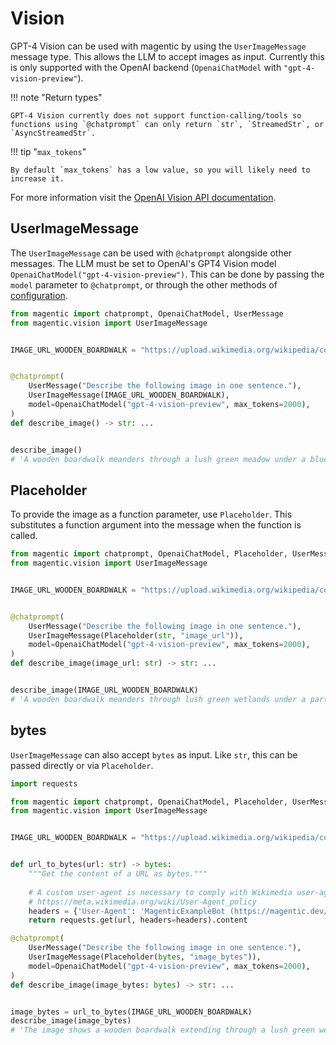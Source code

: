 # Vision

GPT-4 Vision can be used with magentic by using the `UserImageMessage` message type. This allows the LLM to accept images as input. Currently this is only supported with the OpenAI backend (`OpenaiChatModel` with `"gpt-4-vision-preview"`).

!!! note "Return types"

    GPT-4 Vision currently does not support function-calling/tools so functions using `@chatprompt` can only return `str`, `StreamedStr`, or `AsyncStreamedStr`.

!!! tip "`max_tokens`"

    By default `max_tokens` has a low value, so you will likely need to increase it.

For more information visit the [OpenAI Vision API documentation](https://platform.openai.com/docs/guides/vision).

## UserImageMessage

The `UserImageMessage` can be used with `@chatprompt` alongside other messages. The LLM must be set to OpenAI's GPT4 Vision model `OpenaiChatModel("gpt-4-vision-preview")`. This can be done by passing the `model` parameter to `@chatprompt`, or through the other methods of [configuration](configuration.md).

```python
from magentic import chatprompt, OpenaiChatModel, UserMessage
from magentic.vision import UserImageMessage


IMAGE_URL_WOODEN_BOARDWALK = "https://upload.wikimedia.org/wikipedia/commons/thumb/d/dd/Gfp-wisconsin-madison-the-nature-boardwalk.jpg/2560px-Gfp-wisconsin-madison-the-nature-boardwalk.jpg"


@chatprompt(
    UserMessage("Describe the following image in one sentence."),
    UserImageMessage(IMAGE_URL_WOODEN_BOARDWALK),
    model=OpenaiChatModel("gpt-4-vision-preview", max_tokens=2000),
)
def describe_image() -> str: ...


describe_image()
# 'A wooden boardwalk meanders through a lush green meadow under a blue sky with wispy clouds.'
```

## Placeholder

To provide the image as a function parameter, use `Placeholder`. This substitutes a function argument into the message when the function is called.

```python hl_lines="10"
from magentic import chatprompt, OpenaiChatModel, Placeholder, UserMessage
from magentic.vision import UserImageMessage


IMAGE_URL_WOODEN_BOARDWALK = "https://upload.wikimedia.org/wikipedia/commons/thumb/d/dd/Gfp-wisconsin-madison-the-nature-boardwalk.jpg/2560px-Gfp-wisconsin-madison-the-nature-boardwalk.jpg"


@chatprompt(
    UserMessage("Describe the following image in one sentence."),
    UserImageMessage(Placeholder(str, "image_url")),
    model=OpenaiChatModel("gpt-4-vision-preview", max_tokens=2000),
)
def describe_image(image_url: str) -> str: ...


describe_image(IMAGE_URL_WOODEN_BOARDWALK)
# 'A wooden boardwalk meanders through lush green wetlands under a partly cloudy blue sky.'
```

## bytes

`UserImageMessage` can also accept `bytes` as input. Like `str`, this can be passed directly or via `Placeholder`.

```python
import requests

from magentic import chatprompt, OpenaiChatModel, Placeholder, UserMessage
from magentic.vision import UserImageMessage


IMAGE_URL_WOODEN_BOARDWALK = "https://upload.wikimedia.org/wikipedia/commons/thumb/d/dd/Gfp-wisconsin-madison-the-nature-boardwalk.jpg/2560px-Gfp-wisconsin-madison-the-nature-boardwalk.jpg"


def url_to_bytes(url: str) -> bytes:
    """Get the content of a URL as bytes."""
    
    # A custom user-agent is necessary to comply with Wikimedia user-agent policy
    # https://meta.wikimedia.org/wiki/User-Agent_policy
    headers = {'User-Agent': 'MagenticExampleBot (https://magentic.dev/)'}
    return requests.get(url, headers=headers).content

@chatprompt(
    UserMessage("Describe the following image in one sentence."),
    UserImageMessage(Placeholder(bytes, "image_bytes")),
    model=OpenaiChatModel("gpt-4-vision-preview", max_tokens=2000),
)
def describe_image(image_bytes: bytes) -> str: ...


image_bytes = url_to_bytes(IMAGE_URL_WOODEN_BOARDWALK)
describe_image(image_bytes)
# 'The image shows a wooden boardwalk extending through a lush green wetland with a backdrop of blue skies and scattered clouds.'
```

